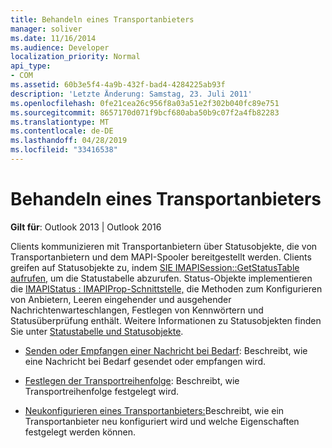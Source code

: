 ```yaml
---
title: Behandeln eines Transportanbieters
manager: soliver
ms.date: 11/16/2014
ms.audience: Developer
localization_priority: Normal
api_type:
- COM
ms.assetid: 60b3e5f4-4a9b-432f-bad4-4284225ab93f
description: 'Letzte Änderung: Samstag, 23. Juli 2011'
ms.openlocfilehash: 0fe21cea26c956f8a03a51e2f302b040fc89e751
ms.sourcegitcommit: 8657170d071f9bcf680aba50b9c07f2a4fb82283
ms.translationtype: MT
ms.contentlocale: de-DE
ms.lasthandoff: 04/28/2019
ms.locfileid: "33416538"
---
```

# <a name="handling-a-transport-provider"></a>Behandeln eines Transportanbieters
  
**Gilt für**: Outlook 2013 | Outlook 2016 
  
Clients kommunizieren mit Transportanbietern über Statusobjekte, die von Transportanbietern und dem MAPI-Spooler bereitgestellt werden. Clients greifen auf Statusobjekte zu, indem [SIE IMAPISession::GetStatusTable aufrufen,](imapisession-getstatustable.md) um die Statustabelle abzurufen. Status-Objekte implementieren die [IMAPIStatus : IMAPIProp-Schnittstelle,](imapistatusimapiprop.md) die Methoden zum Konfigurieren von Anbietern, Leeren eingehender und ausgehender Nachrichtenwarteschlangen, Festlegen von Kennwörtern und Statusüberprüfung enthält. Weitere Informationen zu Statusobjekten finden Sie unter [Statustabelle und Statusobjekte](status-table-and-status-objects.md).


- [Senden oder Empfangen einer Nachricht bei Bedarf](sending-or-receiving-a-message-on-demand.md): Beschreibt, wie eine Nachricht bei Bedarf gesendet oder empfangen wird.
    
- [Festlegen der Transportreihenfolge](setting-transport-order.md): Beschreibt, wie Transportreihenfolge festgelegt wird.
    
- [Neukonfigurieren eines Transportanbieters:](reconfiguring-a-transport-provider.md)Beschreibt, wie ein Transportanbieter neu konfiguriert wird und welche Eigenschaften festgelegt werden können.
    

